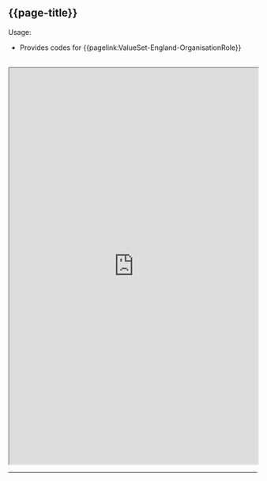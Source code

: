 ## {{page-title}}

Usage:
- Provides codes for {{pagelink:ValueSet-England-OrganisationRole}}

<br>


<iframe src="https://simplifier.net/guide/nhs-england-implementation-guide-stu1/Home/Terminology/All-CodeSystems/CodeSystem-England-ODSOrganisationRole?version=1.1.0" height="800px" width="100%"></iframe>

---